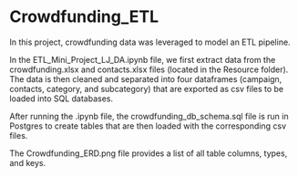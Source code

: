 # Crowdfunding_ETL

In this project, crowdfunding data was leveraged to model an ETL pipeline. 

In the ETL_Mini_Project_LJ_DA.ipynb file, we first extract data from the crowdfunding.xlsx and contacts.xlsx
files (located in the Resource folder). The data is then cleaned and separated into four dataframes 
(campaign, contacts, category, and subcategory) that are exported as csv files to be loaded into SQL databases.

After running the .ipynb file, the crowdfunding_db_schema.sql file is run in Postgres to create tables that are 
then loaded with the corresponding csv files. 

The Crowdfunding_ERD.png file provides a list of all table columns, types, and keys.

